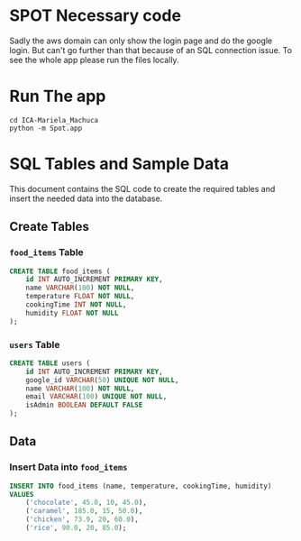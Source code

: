 # SPOT Necessary code

Sadly the aws domain can only show the login page and do the google login. But can't go further than that because of an SQL connection issue. To see the whole app please run the files locally. 

# Run The app

``` In terminal
cd ICA-Mariela_Machuca
python -m Spot.app

```

# SQL Tables and Sample Data

This document contains the SQL code to create the required tables and insert the needed data into the database.

## Create Tables

### `food_items` Table
```sql
CREATE TABLE food_items (
    id INT AUTO_INCREMENT PRIMARY KEY,
    name VARCHAR(100) NOT NULL,
    temperature FLOAT NOT NULL,
    cookingTime INT NOT NULL,
    humidity FLOAT NOT NULL
);
```

### `users` Table
```sql
CREATE TABLE users (
    id INT AUTO_INCREMENT PRIMARY KEY,
    google_id VARCHAR(50) UNIQUE NOT NULL,
    name VARCHAR(100) NOT NULL,
    email VARCHAR(100) UNIQUE NOT NULL,
    isAdmin BOOLEAN DEFAULT FALSE
);
```

## Data

### Insert Data into `food_items`
```sql
INSERT INTO food_items (name, temperature, cookingTime, humidity)
VALUES 
    ('chocolate', 45.0, 10, 45.0),
    ('caramel', 185.0, 15, 50.0),
    ('chicken', 73.9, 20, 60.0),
    ('rice', 90.0, 20, 85.0);
```


